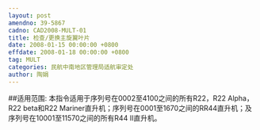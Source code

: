 ```yaml
---
layout: post
amendno: 39-5867
cadno: CAD2008-MULT-01
title: 检查/更换主旋翼叶片
date: 2008-01-15 00:00:00 +0800
effdate: 2008-01-18 00:00:00 +0800
tag: MULT
categories: 民航中南地区管理局适航审定处
author: 陶娟
---
```


##适用范围:
本指令适用于序列号在0002至4100之间的所有R22，R22 Alpha，R22 beta和R22 Mariner直升机；序列号在0001至1670之间的RR44直升机；及序列号在10001至11570之间的所有R44 Ⅱ直升机。

